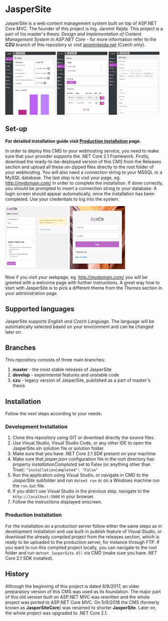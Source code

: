 # JasperSite
JasperSite is a web content management system built on top of ASP.NET Core MVC. The founder of this project is Ing. Jaromír Kejda. This project is a part of his master's thesis: _Design and Implementation of Content Management System in ASP.NET Core_ - for more information refer to the __CZU__ branch of this repository or visit [jaromirkejda.net](www.jaromirkejda.net) (Czech only). 



<p float="left">
  <img  src="https://github.com/kejdajar/JasperSite/blob/master/resources/readme_resources/dashboard.jpg" width="32%" height="200px" />
  <img  src="https://github.com/kejdajar/JasperSite/blob/master/resources/readme_resources/articles_overview.jpg" width="32%" height="200px" /> 
  <img  src="https://github.com/kejdajar/JasperSite/blob/master/resources/readme_resources/edit_article.jpg" width="32%" height="200px" />
</p>

## Set-up
__For detailed installation guide visit [Production installation](https://github.com/kejdajar/JasperSite/wiki/Production-installation) page.__
 
In order to deploy this CMS to your webhosting service, you need to make sure that your provider supports the .NET Core 2.1 Framework. Firstly, download the ready-to-be-deployed version of this CMS from the Releases section and upload all these un-zipped files directly to the root folder of your webhosting. You will also need a connection string to your MSSQL or a MySQL database. The last step is to visit your page, eg. http://mydomain.com/ in order to complete the installation. If done correctly, you should be prompted to insert a connection string to your database. A login screen should appear automatically, once the installation has been completed. Use your credentials to log into the system.

<p float="left">
<img  src="https://github.com/kejdajar/JasperSite/blob/master/resources/readme_resources/installation_page.jpg" width="40%" height="200px" />
  <img  src="https://github.com/kejdajar/JasperSite/blob/master/resources/readme_resources/login_page.jpg" width="35%" height="200px" />
</p>

Now if you visit your webpage, eg. http://mydomain.com/ you will be greeted with a welcome page with further instructions. A great way how to start with JasperSite is to pick a different theme from the *Themes* section in your administration page.

## Supported languages
JasperSite supports _English and Czech Language_. The language will be automatically selected based on your environment and can be changed later on.

## Branches
This repository consists of three main branches:

1. __master__ - the most stable releases of JasperSite
2. __develop__ - experimental features and unstable code
3. __czu__ - legacy version of JasperSite, published as a part of master's thesis

## Installation
Follow the next steps according to your needs:

### Development Installation
1. Clone this repository using GIT or download directly the source files.
2. Use Visual Studio, Visual Studio Code, or any other IDE to open the JasperSite.sln solution file or solution folder.
3. Make sure that you have .NET Core 2.1 SDK present on your machine.
4. Make sure that _jasper.json_ configuration file in the root directory has property _installationCompleted_ set to False (or anything other than True): `"installationCompleted": "False"`
5. Run the application using Visual Studio, or navigate in CMD to the _JasperSite_ subfolder and run `dotnet run` or on a Windows machine run the `run.bat` file.
6. If you didn't use Visual Studio in the previous step, navigate to the `http://localhost:5000` in your browser.
7. Follow the instructions displayed onscreen.


### Production Installation
For the installation on a production server follow either the same steps as in development installation and use built-in publish feature of Visual Studio, or download the already compiled project from the releases section, which is ready to be uploaded to the production server, for instance through FTP.
If you want to run this compiled project locally, you can navigate to the root folder and run `dotnet JasperSite.dll` via CMD (make sure you have .NET Core 2.1 SDK installed). 


## History
Although the beginning of this project is dated 8/8/2017, an older preparatory version of this CMS was used as its foundation.
The major part of this old version built on ASP.NET MVC was rewritten and the whole project was ported to ASP.NET Core MVC. On 5/9/2018 the CMS (formerly known as __JasperSiteCore__) was renamed to shorter __JasperSite__. Later on, the whole project was upgraded to .NET Core 2.1.
